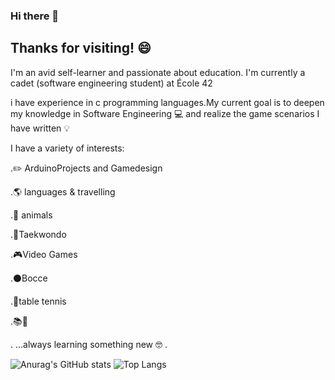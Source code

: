 ### Hi there 👋

## Thanks for visiting! 😄
I'm an avid self-learner and passionate about education. I'm currently a cadet (software engineering student) at École 42

i have experience in c programming languages.My current goal is to deepen my 
knowledge in Software Engineering 💻 and realize the game scenarios I have written 💡

I have a variety of interests:

 .✏️ ArduinoProjects and Gamedesign
 
 .🌎 languages & travelling
 
 .🐾 animals
 
 .🥋Taekwondo
 
 .🎮Video Games
 
 .⚫Bocce
 
 .🏓table tennis
 
 .📚📖
 
 . ...always learning something new 🤓
 .

![Anurag's GitHub stats](https://github-readme-stats.vercel.app/api?username=furkankrmz&show_icons=true&theme=radical) 
![Top Langs](https://github-readme-stats.vercel.app/api/top-langs/?username=furkankrmz&layout=compact)




 
